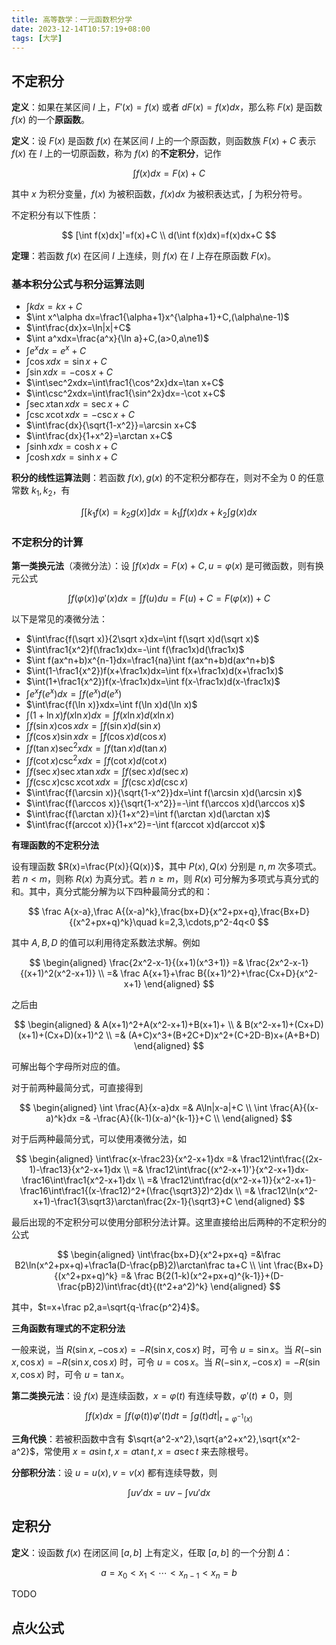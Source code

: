 ```yaml
---
title: 高等数学：一元函数积分学
date: 2023-12-14T10:57:19+08:00
tags: [大学]
---
```


## 不定积分

**定义**：如果在某区间 $I$ 上，$F'(x)=f(x)$ 或者 $dF(x)=f(x)dx$，那么称 $F(x)$ 是函数 $f(x)$ 的一个**原函数**。

**定义**：设 $F(x)$ 是函数 $f(x)$ 在某区间 $I$ 上的一个原函数，则函数族 $F(x)+C$ 表示 $f(x)$ 在 $I$ 上的一切原函数，称为 $f(x)$ 的**不定积分**，记作

$$
\int f(x)dx=F(x)+C
$$

其中 $x$ 为积分变量，$f(x)$ 为被积函数，$f(x)dx$ 为被积表达式，$\int$ 为积分符号。

不定积分有以下性质：

$$
[\int f(x)dx]'=f(x)+C \\
d(\int f(x)dx)=f(x)dx+C
$$

**定理**：若函数 $f(x)$ 在区间 $I$ 上连续，则 $f(x)$ 在 $I$ 上存在原函数 $F(x)$。

### 基本积分公式与积分运算法则

- $\int kdx=kx+C$
- $\int x^\alpha dx=\frac1{\alpha+1}x^{\alpha+1}+C,(\alpha\ne-1)$
- $\int\frac{dx}x=\ln|x|+C$
- $\int a^xdx=\frac{a^x}{\ln a}+C,(a>0,a\ne1)$
- $\int e^xdx=e^x+C$
- $\int\cos xdx=\sin x+C$
- $\int \sin xdx=-\cos x+C$
- $\int\sec^2xdx=\int\frac1{\cos^2x}dx=\tan x+C$
- $\int\csc^2xdx=\int\frac1{\sin^2x}dx=-\cot x+C$
- $\int\sec x\tan xdx=\sec x+C$
- $\int\csc x\cot xdx=-\csc x+C$
- $\int\frac{dx}{\sqrt{1-x^2}}=\arcsin x+C$
- $\int\frac{dx}{1+x^2}=\arctan x+C$
- $\int\sinh xdx=\cosh x+C$
- $\int\cosh xdx=\sinh x+C$

**积分的线性运算法则**：若函数 $f(x),g(x)$ 的不定积分都存在，则对不全为 0 的任意常数 $k_1,k_2$，有

$$
\int[k_1f(x)=k_2g(x)]dx=k_1\int f(x)dx+k_2\int g(x)dx
$$

### 不定积分的计算

**第一类换元法**（凑微分法）：设 $\int f(x)dx=F(x)+C,u=\varphi(x)$ 是可微函数，则有换元公式

$$
\int f(\varphi(x))\varphi'(x)dx=\int f(u)du=F(u)+C=F(\varphi(x))+C
$$

以下是常见的凑微分法：

- $\int\frac{f(\sqrt x)}{2\sqrt x}dx=\int f(\sqrt x)d(\sqrt x)$
- $\int\frac1{x^2}f(\frac1x)dx=-\int f(\frac1x)d(\frac1x)$​
- $\int f(ax^n+b)x^{n-1}dx=\frac1{na}\int f(ax^n+b)d(ax^n+b)$
- $\int(1-\frac1{x^2})f(x+\frac1x)dx=\int f(x+\frac1x)d(x+\frac1x)$
- $\int(1+\frac1{x^2})f(x-\frac1x)dx=\int f(x-\frac1x)d(x-\frac1x)$​
- $\int e^xf(e^x)dx=\int f(e^x)d(e^x)$
- $\int\frac{f(\ln x)}xdx=\int f(\ln x)d(\ln x)$
- $\int(1+\ln x)f(x\ln x)dx=\int f(x\ln x)d(x\ln x)$
- $\int f(\sin x)\cos xdx=\int f(\sin x)d(\sin x)$
- $\int f(\cos x)\sin xdx=\int f(\cos x)d(\cos x)$
- $\int f(\tan x)\sec^2xdx=\int f(\tan x)d(\tan x)$
- $\int f(\cot x)\csc^2xdx=\int f(\cot x)d(\cot x)$
- $\int f(\sec x)\sec x\tan xdx=\int f(\sec x)d(\sec x)$
- $\int f(\csc x)\csc x\cot xdx=\int f(\csc x)d(\csc x)$
- $\int\frac{f(\arcsin x)}{\sqrt{1-x^2}}dx=\int f(\arcsin x)d(\arcsin x)$
- $\int\frac{f(\arccos x)}{\sqrt{1-x^2}}=-\int f(\arccos x)d(\arccos x)$
- $\int\frac{f(\arctan x)}{1+x^2}=\int f(\arctan x)d(\arctan x)$
- $\int\frac{f(arccot x)}{1+x^2}=-\int f(arccot x)d(arccot x)$

**有理函数的不定积分法**

设有理函数 $R(x)=\frac{P(x)}{Q(x)}$，其中 $P(x),Q(x)$ 分别是 $n,m$ 次多项式。若 $n<m$，则称 $R(x)$ 为真分式。若 $n\ge m$，则 $R(x)$ 可分解为多项式与真分式的和。其中，真分式能分解为以下四种最简分式的和：

$$
\frac A{x-a},\frac A{(x-a)^k},\frac{bx+D}{x^2+px+q},\frac{Bx+D}{(x^2+px+q)^k}\quad k=2,3,\cdots,p^2-4q<0
$$

其中 $A,B,D$ 的值可以利用待定系数法求解。例如

$$
\begin{aligned}
\frac{2x^2-x-1}{(x+1)(x^3+1)} =& \frac{2x^2-x-1}{(x+1)^2(x^2-x+1)} \\
 =& \frac A{x+1}+\frac B{(x+1)^2}+\frac{Cx+D}{x^2-x+1}
\end{aligned}
$$

之后由

$$
\begin{aligned}
& A(x+1)^2+A(x^2-x+1)+B(x+1)+ \\
& B(x^2-x+1)+(Cx+D)(x+1)+(Cx+D)(x+1)^2 \\
=& (A+C)x^3+(B+2C+D)x^2+(C+2D-B)x+(A+B+D)
\end{aligned}
$$

可解出每个字母所对应的值。

对于前两种最简分式，可直接得到

$$
\begin{aligned}
\int \frac{A}{x-a}dx =& A\ln|x-a|+C \\
\int \frac{A}{(x-a)^k}dx =& -\frac{A}{(k-1)(x-a)^{k-1}}+C \\
\end{aligned}
$$

对于后两种最简分式，可以使用凑微分法，如

$$
\begin{aligned}
\int\frac{x-\frac23}{x^2-x+1}dx
=& \frac12\int\frac{(2x-1)-\frac13}{x^2-x+1}dx \\
=& \frac12\int\frac{(x^2-x+1)'}{x^2-x+1}dx-\frac16\int\frac1{x^2-x+1}dx \\
=& \frac12\int\frac{d(x^2-x+1)}{x^2-x+1}-\frac16\int\frac1{(x-\frac12)^2+(\frac{\sqrt3}2)^2}dx \\
=& \frac12\ln(x^2-x+1)-\frac1{3\sqrt3}\arctan\frac{2x-1}{\sqrt3}+C
\end{aligned}
$$

最后出现的不定积分可以使用分部积分法计算。这里直接给出后两种的不定积分的公式

$$
\begin{aligned}
\int\frac{bx+D}{x^2+px+q} =&\frac B2\ln(x^2+px+q)+\frac1a(D-\frac{pB}2)\arctan\frac ta+C \\
\int \frac{Bx+D}{(x^2+px+q)^k} =& \frac B{2(1-k)(x^2+px+q)^{k-1}}+(D-\frac{pB}2)\int\frac{dt}{(t^2+a^2)^k}
\end{aligned}
$$

其中，$t=x+\frac p2,a=\sqrt{q-\frac{p^2}4}$。

**三角函数有理式的不定积分法**

一般来说，当 $R(\sin x,-\cos x)=-R(\sin x,\cos x)$ 时，可令 $u=\sin x$。当 $R(-\sin x,\cos x)=-R(\sin x,\cos x)$ 时，可令 $u=\cos x$。当 $R(-\sin x,-\cos x)=-R(\sin x,\cos x)$ 时，可令 $u=\tan x$。

**第二类换元法**：设 $f(x)$ 是连续函数，$x=\varphi(t)$ 有连续导数，$\varphi'(t)\ne0$，则

$$
\int f(x)dx=\int f(\varphi(t))\varphi'(t)dt=\int g(t)dt \bigg|_{t=\varphi^{-1}(x)}
$$

**三角代换**：若被积函数中含有 $\sqrt{a^2-x^2},\sqrt{a^2+x^2},\sqrt{x^2-a^2}$，常使用 $x=a\sin t,x=a\tan t,x=a\sec t$ 来去除根号。

**分部积分法**：设 $u=u(x),v=v(x)$ 都有连续导数，则

$$
\int uv'dx=uv-\int vu'dx
$$

## 定积分

**定义**：设函数 $f(x)$ 在闭区间 $[a,b]$ 上有定义，任取 $[a,b]$ 的一个分割 $\Delta$：

$$
a=x_0<x_1<\cdots<x_{n-1}<x_n=b
$$

TODO

## 点火公式

